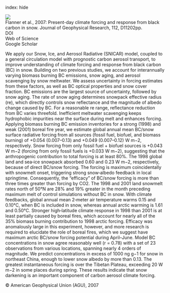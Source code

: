 index: hide

<div class="Citation">
    <div class="Citation-thumb CitationThumb-linked"  data-href="https://doi.org/10.1029/2006jd008003">
      <img src="https://static.claimspace.cloud/climate-study-static/refs/thumbs/11/Flanner_et_al_2007-thumb.png" />
    </div>

  <div class="Citation-body">
    <div class="Citation-text">Flanner et al., 2007: Present-day climate forcing and response from black carbon in snow. <span class="Article-journal">Journal of Geophysical Research, </span><span class="Article-volume">112, </span>D11202pp.</div>
    <div class="Citation-links">
      <div class="CitationLink" data-href="https://doi.org/10.1029/2006jd008003">
        <div class="CitationLink-icon CitationLink-Doi"></div>
        <div class="CitationLink-text">DOI</div>
      </div>
      <div class="CitationLink" data-href="http://cel.webofknowledge.com/InboundService.do?customersID=atyponcel&smartRedirect=yes&mode=FullRecord&IsProductCode=Yes&product=CEL&Init=Yes&Func=Frame&action=retrieve&SrcApp=literatum&SrcAuth=atyponcel&SID=7CNc3cIRaBKjGbSujFM&UT=WOS:000247140700004">
        <div class="CitationLink-icon CitationLink-Isi"></div>
        <div class="CitationLink-text">Web of Science</div>
      </div>
      <div class="CitationLink" data-href="https://scholar.google.com/scholar?q=10.1029/2006jd008003">
        <div class="CitationLink-icon CitationLink-Scholar"></div>
        <div class="CitationLink-text">Google Scholar</div>
      </div>
    </div>
  </div>
</div>

We apply our Snow, Ice, and Aerosol Radiative (SNICAR) model, coupled to a general circulation model with prognostic carbon aerosol transport, to improve understanding of climate forcing and response from black carbon (BC) in snow. Building on two previous studies, we account for interannually varying biomass burning BC emissions, snow aging, and aerosol scavenging by snow meltwater. We assess uncertainty in forcing estimates from these factors, as well as BC optical properties and snow cover fraction. BC emissions are the largest source of uncertainty, followed by snow aging. The rate of snow aging determines snowpack effective radius (re), which directly controls snow reflectance and the magnitude of albedo change caused by BC. For a reasonable re range, reflectance reduction from BC varies threefold. Inefficient meltwater scavenging keeps hydrophobic impurities near the surface during melt and enhances forcing. Applying biomass burning BC emission inventories for a strong (1998) and weak (2001) boreal fire year, we estimate global annual mean BC/snow surface radiative forcing from all sources (fossil fuel, biofuel, and biomass burning) of +0.054 (0.007–0.13) and +0.049 (0.007–0.12) W m−2, respectively. Snow forcing from only fossil fuel + biofuel sources is +0.043 W m−2 (forcing from only fossil fuels is +0.033 W m−2), suggesting that the anthropogenic contribution to total forcing is at least 80%. The 1998 global land and sea‐ice snowpack absorbed 0.60 and 0.23 W m−2, respectively, because of direct BC/snow forcing. The forcing is maximum coincidentally with snowmelt onset, triggering strong snow‐albedo feedback in local springtime. Consequently, the “efficacy” of BC/snow forcing is more than three times greater than forcing by CO2. The 1998 and 2001 land snowmelt rates north of 50°N are 28% and 19% greater in the month preceding maximum melt of control simulations without BC in snow. With climate feedbacks, global annual mean 2‐meter air temperature warms 0.15 and 0.10°C, when BC is included in snow, whereas annual arctic warming is 1.61 and 0.50°C. Stronger high‐latitude climate response in 1998 than 2001 is at least partially caused by boreal fires, which account for nearly all of the 35% biomass burning contribution to 1998 arctic forcing. Efficacy was anomalously large in this experiment, however, and more research is required to elucidate the role of boreal fires, which we suggest have maximum arctic BC/snow forcing potential during April–June. Model BC concentrations in snow agree reasonably well (r = 0.78) with a set of 23 observations from various locations, spanning nearly 4 orders of magnitude. We predict concentrations in excess of 1000 ng g−1 for snow in northeast China, enough to lower snow albedo by more than 0.13. The greatest instantaneous forcing is over the Tibetan Plateau, exceeding 20 W m−2 in some places during spring. These results indicate that snow darkening is an important component of carbon aerosol climate forcing.

<div class="Citation-copy">
&copy; American Geophysical Union (AGU), 2007
</div>